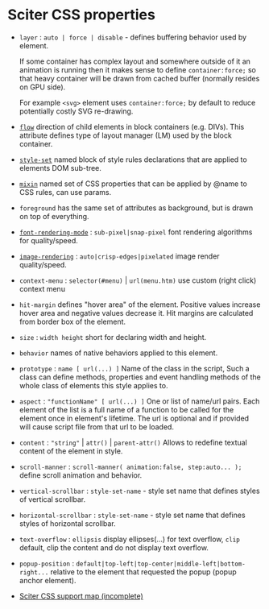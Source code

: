 # Sciter CSS properties

* `layer` : `auto | force | disable` - defines buffering behavior used by element.

  If some container has complex layout and somewhere outside of it an animation is running then it makes sense to define `container:force;` so that heavy container will be drawn from cached buffer (normally resides on GPU side).

  For example `<svg>` element uses `container:force;` by default to reduce potentially costly SVG re-drawing.

* [`flow`](css-layout.md) direction of child elements in block containers (e.g. DIVs). This attribute defines type of layout manager (LM) used by the block container.

* [`style-set`](README.md#styleset) named block of style rules declarations that are applied to elements DOM sub-tree.

* [`mixin`](README.md#mixin) named set of CSS properties that can be applied by @name to CSS rules, can use params.

* `foreground` has the same set of attributes as background, but is drawn on top of everything.

* [`font-rendering-mode`](css-render.md#font) : `sub-pixel|snap-pixel` font rendering algorithms for quality/speed.

* [`image-rendering`](css-render.md#image) : `auto|crisp-edges|pixelated` image render quality/speed.

* `context-menu` : `selector(#menu)` | `url(menu.htm)` use custom (right click) context menu

* `hit-margin` defines "hover area" of the element. Positive values increase hover area and negative values decrease it. Hit margins are calculated from border box of the element.

* `size` : `width height` short for declaring width and height.

* `behavior` names of native behaviors applied to this element.

* `prototype` : `name [ url(...) ]` Name of the class in the script, Such a class can define methods, properties and event handling methods of the whole class of elements this style applies to.

* `aspect` : `"functionName" [ url(...) ]` One or list of name/url pairs. Each element of the list is a full name of a function to be called for the element once in element's lifetime. The url is optional and if provided will cause script file from that url to be loaded.

* `content` : `"string"` | `attr()` | `parent-attr()` Allows to redefine textual content of the element in style.

* `scroll-manner` : `scroll-manner( animation:false, step:auto... );` define scroll animation and behavior.

* `vertical-scrollbar` : `style-set-name` - style set name that defines styles of vertical scrollbar.

* `horizontal-scrollbar` : `style-set-name` - style set name that defines styles of horizontal scrollbar.

* `text-overflow` : `ellipsis` display ellipses(...) for text overflow, `clip` default, clip the content and do not display text overflow.

* `popup-position` : `default|top-left|top-center|middle-left|bottom-right...` relative to the element that requested the popup (popup anchor element).



- [Sciter CSS support map (incomplete)](https://sciter.com/docs/content/css/cssmap.html)